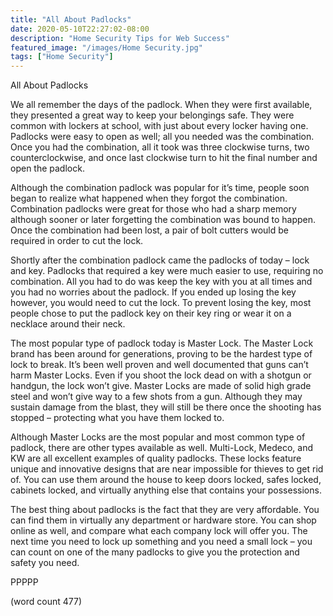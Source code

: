 ```yaml
---
title: "All About Padlocks"
date: 2020-05-10T22:27:02-08:00
description: "Home Security Tips for Web Success"
featured_image: "/images/Home Security.jpg"
tags: ["Home Security"]
---
```


All About Padlocks

We all remember the days of the padlock.  When they were first available, they presented a great way to keep your belongings safe.  They were common with lockers at school, with just about every locker having one.  Padlocks were easy to open as well; all you needed was the combination.  Once you had the combination, all it took was three clockwise turns, two counterclockwise, and once last clockwise turn to hit the final number and open the padlock.

Although the combination padlock was popular for it’s time, people soon began to realize what happened when they forgot the combination. Combination padlocks were great for those who had a sharp memory although sooner or later forgetting the combination was bound to happen.  Once the combination had been lost, a pair of bolt cutters would be required in order to cut the lock.

Shortly after the combination padlock came the padlocks of today – lock and key.  Padlocks that required a key were much easier to use, requiring no combination.  All you had to do was keep the key with you at all times and you had no worries about the padlock.  If you ended up losing the key however, you would need to cut the lock.  To prevent losing the key, most people chose to put the padlock key on their key ring or wear it on a necklace around their neck.

The most popular type of padlock today is Master Lock.  The Master Lock brand has been around for generations, proving to be the hardest type of lock to break.  It’s been well proven and well documented that guns can’t harm Master Locks.  Even if you shoot the lock dead on with a shotgun or handgun, the lock won’t give.  Master Locks are made of solid high grade steel and won’t give way to a few shots from a gun.  Although they may sustain damage from the blast, they will still be there once the shooting has stopped – protecting what you have them locked to.

Although Master Locks are the most popular and most common type of padlock, there are other types available as well.  Multi-Lock, Medeco, and KW are all excellent examples of quality padlocks.  These locks feature unique and innovative designs that are near impossible for thieves to get rid of.  You can use them around the house to keep doors locked, safes locked, cabinets locked, and virtually anything else that contains your possessions.

The best thing about padlocks is the fact that they are very affordable.  You can find them in virtually any department or hardware store.  You can shop online as well, and compare what each company lock will offer you.  The next time you need to lock up something and you need a small lock – you can count on one of the many padlocks to give you the protection and safety you need.

PPPPP

(word count 477)  
